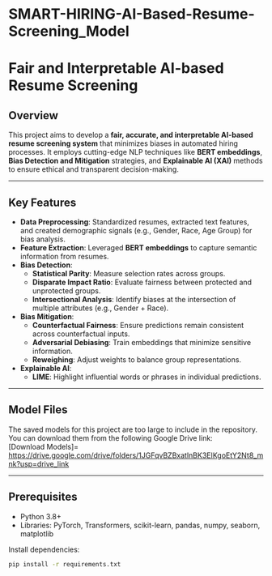 # SMART-HIRING-AI-Based-Resume-Screening_Model
# Fair and Interpretable AI-based Resume Screening

## Overview

This project aims to develop a **fair, accurate, and interpretable AI-based resume screening system** that minimizes biases in automated hiring processes. It employs cutting-edge NLP techniques like **BERT embeddings**, **Bias Detection and Mitigation** strategies, and **Explainable AI (XAI)** methods to ensure ethical and transparent decision-making.

---

## Key Features

- **Data Preprocessing**: Standardized resumes, extracted text features, and created demographic signals (e.g., Gender, Race, Age Group) for bias analysis.
- **Feature Extraction**: Leveraged **BERT embeddings** to capture semantic information from resumes.
- **Bias Detection**:
  - **Statistical Parity**: Measure selection rates across groups.
  - **Disparate Impact Ratio**: Evaluate fairness between protected and unprotected groups.
  - **Intersectional Analysis**: Identify biases at the intersection of multiple attributes (e.g., Gender + Race).
- **Bias Mitigation**:
  - **Counterfactual Fairness**: Ensure predictions remain consistent across counterfactual inputs.
  - **Adversarial Debiasing**: Train embeddings that minimize sensitive information.
  - **Reweighing**: Adjust weights to balance group representations.
- **Explainable AI**:
  - **LIME**: Highlight influential words or phrases in individual predictions.
---


## Model Files
The saved models for this project are too large to include in the repository.  
You can download them from the following Google Drive link:  
[Download Models]= https://drive.google.com/drive/folders/1JGFqvBZBxatlnBK3EIKgoEtY2Nt8_mnk?usp=drive_link

---

## Prerequisites

- Python 3.8+
- Libraries: PyTorch, Transformers, scikit-learn, pandas, numpy, seaborn, matplotlib

Install dependencies:
```bash
pip install -r requirements.txt
